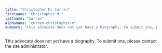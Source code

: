 ```yaml
---
title: "Christopher M. Curran"
firstname: "Christopher M."
lastname: "Curran"
alphaname: "curran-christopher-m"
summary: "This advocate does not yet have a biography. To submit one, please contact the site administrator."
---
```

This advocate does not yet have a biography. To submit one, please contact the site administrator.

